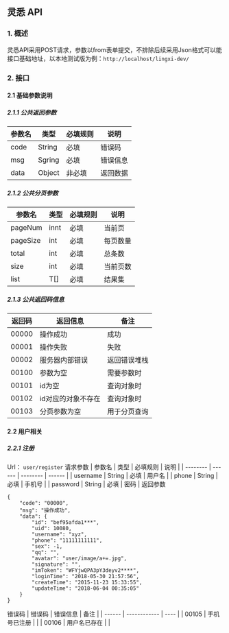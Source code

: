## 灵悉 API

### 1. 概述
灵悉API采用POST请求，参数以from表单提交，不排除后续采用Json格式可以能
接口基础地址，以本地测试版为例：`http://localhost/lingxi-dev/`

### 2. 接口
#### 2.1 基础参数说明
##### 2.1.1 公共返回参数
| 参数名 | 类型   | 必填规则 | 说明     |
| ------ | ------ | -------- | -------- |
| code   | String | 必填     | 错误码   |
| msg    | Sgring | 必填     | 错误信息 |
| data   | Object | 非必填   | 返回数据 |
##### 2.1.2 公共分页参数
| 参数名   | 类型 | 必填规则 | 说明     |
| -------- | ---- | -------- | -------- |
| pageNum  | innt | 必填     | 当前页   |
| pageSize | int  | 必填     | 每页数量 |
| total    | int  | 必填     | 总条数   |
| size     | int  | 必填     | 当前页数 |
| list     | T[]  | 必填     | 结果集   |
##### 2.1.3 公共返回码信息
| 返回码 | 返回信息           | 备注         |
| ------ | ------------------ | ------------ |
| 00000  | 操作成功           | 成功         |
| 00001  | 操作失败           | 失败         |
| 00002  | 服务器内部错误     | 返回错误堆栈 |
| 00100  | 参数为空           | 需要参数时   |
| 00101  | id为空             | 查询对象时   |
| 00102  | id对应的对象不存在 | 查询对象时   |
| 00103  | 分页参数为空       | 用于分页查询 |

#### 2.2 用户相关
##### 2.2.1 注册
Url： `user/register`
请求参数
| 参数名   | 类型   | 必填规则 | 说明   |
| -------- | ------ | -------- | ------ |
| username | String | 必填     | 用户名 |
| phone    | String | 必填     | 手机号 |
| password | String | 必填     | 密码   |
返回参数
```
{
    "code": "00000",
    "msg": "操作成功",
    "data": {
        "id": "bef95afda1***",
        "uid": 10080,
        "username": "xyz",
        "phone": "11111111111",
        "sex": -1,
        "qq": "",
        "avatar": "user/image/a+=.jpg",
        "signature": "",
        "imToken": "WFYjwQPA3pY3deyv2****",
        "loginTime": "2018-05-30 21:57:56",
        "createTime": "2015-11-23 15:33:55",
        "updateTime": "2018-06-04 00:35:05"
    }
}
```
错误码
| 错误码 | 错误信息     | 备注 |
| ------ | ------------ | ---- |
| 00105  | 手机号已注册 |      |
| 00106  | 用户名已存在 |      |

